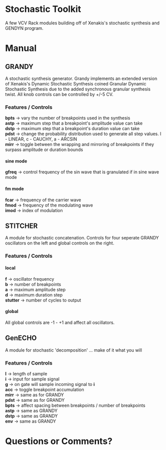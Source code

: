 
# Stochastic Toolkit
A few VCV Rack modules building off of Xenakis's stochastic synthesis and GENDYN program.

# Manual

## GRANDY
A stochastic synthesis generator. Grandy implements an extended version of Xenakis's Dynamic Stochastic Synthesis coined Granular Dynamic Stochastic Synthesis due to the added synchronous granular synthesis twist. All knob controls can be controlled by +/-5 CV.

### Features / Controls
**bpts** -> vary the number of breakpoints used in the synthesis \
**astp** -> maximum step that a breakpoint's amplitude value can take \
**dstp** -> maximum step that a breakpoint's duration value can take \
**pdst** -> change the probability distribution used to generate all step values. l - LINEAR, c - CAUCHY, a - ARCSIN \
**mirr** -> toggle between the wrapping and mirroring of breakpoints if they surpass amplitude or duration bounds 

#### sine mode
**gfreq** -> control frequency of the sin wave that is granulated if in sine wave mode

#### fm mode
**fcar** -> frequency of the carrier wave \
**fmod** -> frequency of the modulating wave \
**imod** -> index of modulation 

## STITCHER
A module for stochastic concatenation. Controls for four seperate GRANDY oscillators on the left and global controls on the right.

### Features / Controls
#### local
**f** -> oscillator frequency \
**b** -> number of breakpoints \
**a** -> maximum amplitude step \
**d** -> maximum duration step \
**stutter** -> number of cycles to output 

#### global
All global controls are -1 - +1 and affect all oscillators.

## GenECHO
A module for stochastic 'decomposition' ... make of it what you will

### Features / Controls
**l** -> length of sample \
**i** -> input for sample signal \
**g** -> on gate will sample incoming signal to **i** \
**acc** -> toggle breakpoint accumulation \
**mirr** -> same as for GRANDY \
**pdst** -> same as for GRANDY \
**bpts** -> affect spacing between breakpoints / number of breakpoints \
**astp** -> same as GRANDY \
**dstp** -> same as GRANDY \
**env** -> same as GRANDY 

# Questions or Comments?

